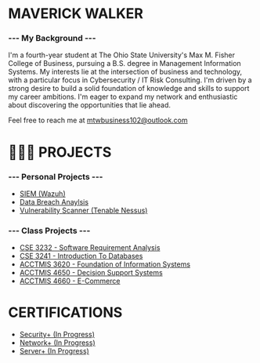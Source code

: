 <!-- ## Hi there 👋


**mtwbusiness102/mtwbusiness102** is a ✨ _special_ ✨ repository because its `README.md` (this file) appears on your GitHub profile.

Here are some ideas to get you started:

- 🔭 I’m currently working on ...
- 🌱 I’m currently learning ...
- 👯 I’m looking to collaborate on ...
- 🤔 I’m looking for help with ...
- 💬 Ask me about ...
- 📫 How to reach me: ...
- 😄 Pronouns: ...
- ⚡ Fun fact: ...
-->




# MAVERICK WALKER

<!-- [![Github Badge](http://img.shields.io/badge/-Github-black?style=flat-square&logo=github&link=https://github.com/mwbusiness104)](https://github.com/mwbusiness104)
<!-- [![Linkedin Badge](https://img.shields.io/badge/-LinkedIn-blue?style=flat-square&logo=Linkedin&logoColor=white&link=https://www.linkedin.com/in/maverickwalker/)](https://github.com/mwbusiness104) -->


### --- My Background ---
I'm a fourth-year student at The Ohio State University's Max M. Fisher College of Business, pursuing a B.S. degree in Management Information Systems. My interests lie at the intersection of business and technology, with a particular focus in Cybersecurity / IT Risk Consulting. I'm driven by a strong desire to build a solid foundation of knowledge and skills to support my career ambitions. I'm eager to expand my network and enthusiastic about discovering the opportunities that lie ahead.

Feel free to reach me at mtwbusiness102@outlook.com

<!--
### --- My Portfolio Website ---

https://mtwbusiness102.github.io/Portfolio-Website/ <!-- THIS WILL STILL LINK TO ALL PROJECTS: FOR CODE PROJECTS, SHOW WEBPAGE. FOR CYBERSECURITY, Show Proper Documentation With Screenshots--> 


<!-- ### Fun Facts --> 

   

# 👨🏽‍💻 PROJECTS


<!-- USE MYDFIR PROJECTS, TAKE SCREENSHOTS, and CREATE DIAGRAMS USING DRAW.IO -->


###  --- Personal Projects --- 
- <a href="https://github.com/mtwbusiness102/SIEM-PROJECT"> SIEM (Wazuh) </a>
- <a href="https://github.com/mtwbusiness102/BDAA-DATA-SCIENCE-PROJECT"> Data Breach Anaylsis </a>
- <a href="https://github.com/mtwbusiness102/VULNERABILTY-SCANNER"> Vulnerability Scanner (Tenable Nessus) </a>

<!--

- <a href="https://github.com/mwbusiness104/Active-Directory-Home-Lab-/blob/main/README.md"> Active Directory Lab </a>
- <a href="https://github.com/mwbusiness104/Active-Directory-Home-Lab-/blob/main/README.md"> SOAR Lab </a>
- <a href="https://github.com/mwbusiness104/Active-Directory-Home-Lab-/blob/main/README.md"> Malware Analysis Lab </a>
- <a href="https://github.com/mwbusiness104/Active-Directory-Home-Lab-/blob/main/README.md"> Network Analysis Lab </a>

-->

###  --- Class Projects ---  
- <a href="https://github.com/mtwbusiness102/CSE3232project"> CSE 3232 - Software Requirement Analysis </a>
- <a href="https://github.com/mtwbusiness102/HACKOHIO12"> CSE 3241 - Introduction To Databases </a>
- <a href="https://github.com/mtwbusiness102/DS-2"> ACCTMIS 3620 - Foundation of Information Systems </a>
- <a href="https://github.com/mtwbusiness102/ACCTMIS-4650-PROJECT"> ACCTMIS 4650 - Decision Support Systems </a>
- <a href="https://github.com/mtwbusiness102/ACCTMIS-4656-PROJECT"> ACCTMIS 4660 - E-Commerce </a>
<!--  - <a href="https://github.com/mtwbusiness102/DS-2"> CYB102 - Intermediate Cybersecurity (CodePath) </a>
- <a href="https://github.com/mtwbusiness102/BUCKEYE-CTF-2025"> BuckeyeCTF 2025 </a> -->


<!--
###  --- Class Projects ---  
- <a href="https://github.com/mtwbusiness102/DS-2"> CYB102 - Intermediate Cybersecurity (CodePath) - XXX </a>
-->



<!--  ###  --- University Event Projects ---  
- <a href="https://github.com/mtwbusiness102/DS-2"> BDAA Data Science Project </a>
- <a href="https://github.com/mtwbusiness102/HACKOHIO12"> Hackathon 2025 </a>
<a href="https://github.com/mtwbusiness102/HACKOHIO12"> BuckeyeCTF 2025 </a>
<!-- - <a href="https://github.com/mtwbusiness102/BUCKEYE-CTF-2025"> BuckeyeCTF 2025 </a> -->


# CERTIFICATIONS

- <a href="https://github.com/mtwbusiness102/DS-2"> Security+ (In Progress) </a>
- <a href="https://github.com/mtwbusiness102/DS-2"> Network+ (In Progress) </a>
- <a href="https://github.com/mtwbusiness102/DS-2"> Server+ (In Progress) </a>



<!--
- <a href="https://github.com/mtwbusiness102/HACKOHIO12"> CCNA </a>
- <a href="https://github.com/mtwbusiness102/HACKOHIO12"> AZ-500 </a>
- <a href="https://github.com/mtwbusiness102/HACKOHIO12"> AZ-700 </a>
- <a href="https://github.com/mtwbusiness102/HACKOHIO12"> TryHackMe Certifications </a>
- <a href="https://github.com/mtwbusiness102/HACKOHIO12"> HackTheBox Certifications </a>
- <a href="https://github.com/mtwbusiness102/HACKOHIO12"> CodePath Certifications </a>


<!--
### --- Class Projects ---
- <a href="https://github.com/mtwbusiness102/ACCTMIS-4630-PROJECTS"> ACCTMIS 4630 - Business Systems Application Development </a>
- <a href="https://github.com/mtwbusiness102/ACCTMIS-3620-PROJECTS"> ACCTMIS 3620 - Foundations of Information Systems </a>
- <a href="https://github.com/mtwbusiness102/CSE-3241-PROJECTS"> CSE 3241 - Introduction to Database Systems </a>
- <a href="https://github.com/mtwbusiness102/CSE-3232-PROJECTS"> CSE 3232 - Software Requirements Analysis </a>
- <a href="https://github.com/mtwbusiness102/CSE-3232-PROJECTS"> CSE 2123 - Data Structures Using Java </a>
- <a href="https://github.com/mtwbusiness102/CSE-3232-PROJECTS"> CSE 1223 - Introduction to Java Programming </a> 

<!-- - <a href="https://github.com/mtwbusiness102/BUCKEYE-CTF-2025"> OSU Cybersecurity Club Bootcamp CTF </a>



#### Class Projects
- <a href="https://github.com/mtwbusiness102/ACCTMIS-4630-PROJECTS"> ACCTMIS 4630 - Business Systems Application Development </a>
- <a href="https://github.com/mtwbusiness102/ACCTMIS-3620-PROJECTS"> ACCTMIS 3620 - Foundations of Information Systems </a>
- <a href="https://github.com/mtwbusiness102/CSE-3241-PROJECTS"> CSE 3241 - Introduction to Database Systems </a>
- <a href="https://github.com/mtwbusiness102/CSE-3232-PROJECTS"> CSE 3232 - Software Requirements Analysis </a>
- <a href="https://github.com/mtwbusiness102/CSE-3232-PROJECTS"> CSE 2123 - Data Structures Using Java </a>
- <a href="https://github.com/mtwbusiness102/CSE-3232-PROJECTS"> CSE 1223 - Introduction to Java Programming </a>



- <a href="https://github.com/mwbusiness104/Active-Directory-Home-Lab-/blob/main/README.md"> Active Directory Lab </a>
- <a href="https://github.com/mwbusiness104/Active-Directory-Home-Lab-/blob/main/README.md"> SOAR Lab </a>
- <a href="https://github.com/mwbusiness104/Active-Directory-Home-Lab-/blob/main/README.md"> SIEM Lab </a>
- <a href="https://github.com/mwbusiness104/Active-Directory-Home-Lab-/blob/main/README.md"> Vulnerability Management Lab </a>
- <a href="https://github.com/mwbusiness104/Active-Directory-Home-Lab-/blob/main/README.md"> Malware Analysis Lab </a>
- <a href="https://github.com/mwbusiness104/Active-Directory-Home-Lab-/blob/main/README.md"> Network Analysis Lab </a>
</div>


<!--
### --- Operating Systems ---
<div>
    <img src="https://img.shields.io/badge/-WINDOWS-0052CC?&style=for-the-badge&logo=cloud&logoColor=white"/>
    <img src="https://img.shields.io/badge/-LINUX-0052CC?&style=for-the-badge&logo=cloud&logoColor=white"/>
    <img src="https://img.shields.io/badge/-MAC OS-0052CC?&style=for-the-badge&logo=cloud&logoColor=white"/>
</div>


### --- Tools ---
<div>
    <img src="https://img.shields.io/badge/-Wireshark-0052CC?&style=for-the-badge&logo=cloud&logoColor=white"/>
    <img src="https://img.shields.io/badge/-Windows PowerShell-0052CC?&style=for-the-badge&logo=cloud&logoColor=white"/>
   <img src="https://img.shields.io/badge/-Mac OS Terminal-0052CC?&style=for-the-badge&logo=cloud&logoColor=white"/>
    <img src="https://img.shields.io/badge/-Tenable Nessus-0052CC?&style=for-the-badge&logo=cloud&logoColor=white"/>
    <img src="https://img.shields.io/badge/-Putty-0052CC?&style=for-the-badge&logo=cloud&logoColor=white"/>
</div>


### --- Programming Languages ---
<div>
   <img src="https://img.shields.io/badge/-Java-0052CC?&style=for-the-badge&logo=cloud&logoColor=white"/>
   <img src="https://img.shields.io/badge/-SQL-0052CC?&style=for-the-badge&logo=cloud&logoColor=white"/>
    <img src="https://img.shields.io/badge/-Python-0052CC?&style=for-the-badge&logo=cloud&logoColor=white"/>
    <img src="https://img.shields.io/badge/-HTML-0052CC?&style=for-the-badge&logo=cloud&logoColor=white"/>
    <img src="https://img.shields.io/badge/-CSS-0052CC?&style=for-the-badge&logo=cloud&logoColor=white"/>
   <img src="https://img.shields.io/badge/-Javascript-0052CC?&style=for-the-badge&logo=cloud&logoColor=white"/>
</div>




### --- Certifications ---
<div>
    <img src="https://img.shields.io/badge/-SECURITY+-0052CC?&style=for-the-badge&logo=cloud&logoColor=white"/>
    <img src="https://img.shields.io/badge/-CCNA-0052CC?&style=for-the-badge&logo=cloud&logoColor=white"/>
    <img src="https://img.shields.io/badge/-MC: Azure Security Enginner Associate-0052CC?&style=for-the-badge&logo=cloud&logoColor=white"/>
    <img src="https://img.shields.io/badge/-MC: Azure Network Enginner Associate-0052CC?&style=for-the-badge&logo=cloud&logoColor=white"/>
</div> 



<!--

## Stats 
<img alt="my stats" src="https://github-readme-stats.vercel.app/api?username=mwbusiness104"/>
